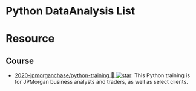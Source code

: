# Python DataAnalysis List

# Resource

## Course

- [2020-jpmorganchase/python-training 🎥 ![star](https://img.shields.io/github/stars/jpmorganchase/python-training)](https://github.com/jpmorganchase/python-training): This Python training is for JPMorgan business analysts and traders, as well as select clients.
